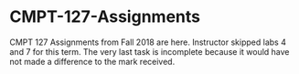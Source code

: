 # CMPT-127-Assignments
CMPT 127 Assignments from Fall 2018 are here.
Instructor skipped labs 4 and 7 for this term.
The very last task is incomplete because it would have not made a difference to the mark received.
